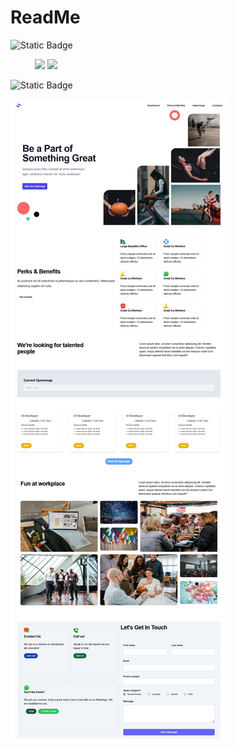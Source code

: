 # ReadMe

 ![Static Badge](https://img.shields.io/badge/Tech%20Stack-2c315e?style=for-the-badge) 

&nbsp;&nbsp;&nbsp;&nbsp; &nbsp;&nbsp;&nbsp;&nbsp;
![](https://img.shields.io/badge/React-20232A?style=for-the-badge&logo=react&logoColor=61DAFB) 
![](https://img.shields.io/badge/Tailwind_CSS-38B2AC?style=for-the-badge&logo=tailwind-css&logoColor=white)

 ![Static Badge](https://img.shields.io/badge/Output%20Screen-5fb535?style=for-the-badge) 

![Output Screen](https://github.com/rdbhandari/CareerSwift/blob/main/op.png?raw=true)